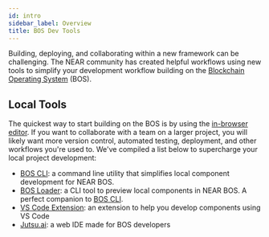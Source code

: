 ```yaml
---
id: intro
sidebar_label: Overview
title: BOS Dev Tools
---
```


Building, deploying, and collaborating within a new framework can be challenging. The NEAR community has created helpful workflows using new tools to simplify your development workflow building on the [Blockchain Operating System](https://near.org/blog/near-announces-the-blockchain-operating-system/) (BOS).

## Local Tools

The quickest way to start building on the BOS is by using the [in-browser editor](https://near.org/sandbox). If you want to collaborate with a team on a larger project, you will likely want more version control, automated testing, deployment, and other workflows you're used to. We've compiled a list below to supercharge your local project development:

- [BOS CLI](https://github.com/FroVolod/bos-cli-rs): a command line utility that simplifies local component development for NEAR BOS.
- [BOS Loader](bos-loader.md): a CLI tool to preview local components in NEAR BOS. A perfect companion to [BOS CLI](https://github.com/FroVolod/bos-cli-rs).
- [VS Code Extension](vscode.md): an extension to help you develop components using VS Code
- [Jutsu.ai](https://jutsu.ai): a web IDE made for BOS developers
